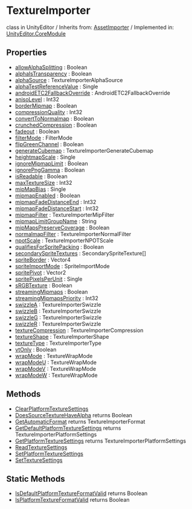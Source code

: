 # TextureImporter
class in UnityEditor
 / Inherits from: <a href="https://docs.unity3d.com/6000.1/Documentation/ScriptReference/AssetImporter.html">AssetImporter</a> / Implemented in: <a href="https://docs.unity3d.com/6000.1/Documentation/ScriptReference/UnityEditor.CoreModule.html">UnityEditor.CoreModule</a>

## Properties
- <a href="https://docs.unity3d.com/6000.1/Documentation/ScriptReference/TextureImporter-allowAlphaSplitting.html">allowAlphaSplitting</a> : Boolean
- <a href="https://docs.unity3d.com/6000.1/Documentation/ScriptReference/TextureImporter-alphaIsTransparency.html">alphaIsTransparency</a> : Boolean
- <a href="https://docs.unity3d.com/6000.1/Documentation/ScriptReference/TextureImporter-alphaSource.html">alphaSource</a> : TextureImporterAlphaSource
- <a href="https://docs.unity3d.com/6000.1/Documentation/ScriptReference/TextureImporter-alphaTestReferenceValue.html">alphaTestReferenceValue</a> : Single
- <a href="https://docs.unity3d.com/6000.1/Documentation/ScriptReference/TextureImporter-androidETC2FallbackOverride.html">androidETC2FallbackOverride</a> : AndroidETC2FallbackOverride
- <a href="https://docs.unity3d.com/6000.1/Documentation/ScriptReference/TextureImporter-anisoLevel.html">anisoLevel</a> : Int32
- <a href="https://docs.unity3d.com/6000.1/Documentation/ScriptReference/TextureImporter-borderMipmap.html">borderMipmap</a> : Boolean
- <a href="https://docs.unity3d.com/6000.1/Documentation/ScriptReference/TextureImporter-compressionQuality.html">compressionQuality</a> : Int32
- <a href="https://docs.unity3d.com/6000.1/Documentation/ScriptReference/TextureImporter-convertToNormalmap.html">convertToNormalmap</a> : Boolean
- <a href="https://docs.unity3d.com/6000.1/Documentation/ScriptReference/TextureImporter-crunchedCompression.html">crunchedCompression</a> : Boolean
- <a href="https://docs.unity3d.com/6000.1/Documentation/ScriptReference/TextureImporter-fadeout.html">fadeout</a> : Boolean
- <a href="https://docs.unity3d.com/6000.1/Documentation/ScriptReference/TextureImporter-filterMode.html">filterMode</a> : FilterMode
- <a href="https://docs.unity3d.com/6000.1/Documentation/ScriptReference/TextureImporter-flipGreenChannel.html">flipGreenChannel</a> : Boolean
- <a href="https://docs.unity3d.com/6000.1/Documentation/ScriptReference/TextureImporter-generateCubemap.html">generateCubemap</a> : TextureImporterGenerateCubemap
- <a href="https://docs.unity3d.com/6000.1/Documentation/ScriptReference/TextureImporter-heightmapScale.html">heightmapScale</a> : Single
- <a href="https://docs.unity3d.com/6000.1/Documentation/ScriptReference/TextureImporter-ignoreMipmapLimit.html">ignoreMipmapLimit</a> : Boolean
- <a href="https://docs.unity3d.com/6000.1/Documentation/ScriptReference/TextureImporter-ignorePngGamma.html">ignorePngGamma</a> : Boolean
- <a href="https://docs.unity3d.com/6000.1/Documentation/ScriptReference/TextureImporter-isReadable.html">isReadable</a> : Boolean
- <a href="https://docs.unity3d.com/6000.1/Documentation/ScriptReference/TextureImporter-maxTextureSize.html">maxTextureSize</a> : Int32
- <a href="https://docs.unity3d.com/6000.1/Documentation/ScriptReference/TextureImporter-mipMapBias.html">mipMapBias</a> : Single
- <a href="https://docs.unity3d.com/6000.1/Documentation/ScriptReference/TextureImporter-mipmapEnabled.html">mipmapEnabled</a> : Boolean
- <a href="https://docs.unity3d.com/6000.1/Documentation/ScriptReference/TextureImporter-mipmapFadeDistanceEnd.html">mipmapFadeDistanceEnd</a> : Int32
- <a href="https://docs.unity3d.com/6000.1/Documentation/ScriptReference/TextureImporter-mipmapFadeDistanceStart.html">mipmapFadeDistanceStart</a> : Int32
- <a href="https://docs.unity3d.com/6000.1/Documentation/ScriptReference/TextureImporter-mipmapFilter.html">mipmapFilter</a> : TextureImporterMipFilter
- <a href="https://docs.unity3d.com/6000.1/Documentation/ScriptReference/TextureImporter-mipmapLimitGroupName.html">mipmapLimitGroupName</a> : String
- <a href="https://docs.unity3d.com/6000.1/Documentation/ScriptReference/TextureImporter-mipMapsPreserveCoverage.html">mipMapsPreserveCoverage</a> : Boolean
- <a href="https://docs.unity3d.com/6000.1/Documentation/ScriptReference/TextureImporter-normalmapFilter.html">normalmapFilter</a> : TextureImporterNormalFilter
- <a href="https://docs.unity3d.com/6000.1/Documentation/ScriptReference/TextureImporter-npotScale.html">npotScale</a> : TextureImporterNPOTScale
- <a href="https://docs.unity3d.com/6000.1/Documentation/ScriptReference/TextureImporter-qualifiesForSpritePacking.html">qualifiesForSpritePacking</a> : Boolean
- <a href="https://docs.unity3d.com/6000.1/Documentation/ScriptReference/TextureImporter-secondarySpriteTextures.html">secondarySpriteTextures</a> : SecondarySpriteTexture[]
- <a href="https://docs.unity3d.com/6000.1/Documentation/ScriptReference/TextureImporter-spriteBorder.html">spriteBorder</a> : Vector4
- <a href="https://docs.unity3d.com/6000.1/Documentation/ScriptReference/TextureImporter-spriteImportMode.html">spriteImportMode</a> : SpriteImportMode
- <a href="https://docs.unity3d.com/6000.1/Documentation/ScriptReference/TextureImporter-spritePivot.html">spritePivot</a> : Vector2
- <a href="https://docs.unity3d.com/6000.1/Documentation/ScriptReference/TextureImporter-spritePixelsPerUnit.html">spritePixelsPerUnit</a> : Single
- <a href="https://docs.unity3d.com/6000.1/Documentation/ScriptReference/TextureImporter-sRGBTexture.html">sRGBTexture</a> : Boolean
- <a href="https://docs.unity3d.com/6000.1/Documentation/ScriptReference/TextureImporter-streamingMipmaps.html">streamingMipmaps</a> : Boolean
- <a href="https://docs.unity3d.com/6000.1/Documentation/ScriptReference/TextureImporter-streamingMipmapsPriority.html">streamingMipmapsPriority</a> : Int32
- <a href="https://docs.unity3d.com/6000.1/Documentation/ScriptReference/TextureImporter-swizzleA.html">swizzleA</a> : TextureImporterSwizzle
- <a href="https://docs.unity3d.com/6000.1/Documentation/ScriptReference/TextureImporter-swizzleB.html">swizzleB</a> : TextureImporterSwizzle
- <a href="https://docs.unity3d.com/6000.1/Documentation/ScriptReference/TextureImporter-swizzleG.html">swizzleG</a> : TextureImporterSwizzle
- <a href="https://docs.unity3d.com/6000.1/Documentation/ScriptReference/TextureImporter-swizzleR.html">swizzleR</a> : TextureImporterSwizzle
- <a href="https://docs.unity3d.com/6000.1/Documentation/ScriptReference/TextureImporter-textureCompression.html">textureCompression</a> : TextureImporterCompression
- <a href="https://docs.unity3d.com/6000.1/Documentation/ScriptReference/TextureImporter-textureShape.html">textureShape</a> : TextureImporterShape
- <a href="https://docs.unity3d.com/6000.1/Documentation/ScriptReference/TextureImporter-textureType.html">textureType</a> : TextureImporterType
- <a href="https://docs.unity3d.com/6000.1/Documentation/ScriptReference/TextureImporter-vtOnly.html">vtOnly</a> : Boolean
- <a href="https://docs.unity3d.com/6000.1/Documentation/ScriptReference/TextureImporter-wrapMode.html">wrapMode</a> : TextureWrapMode
- <a href="https://docs.unity3d.com/6000.1/Documentation/ScriptReference/TextureImporter-wrapModeU.html">wrapModeU</a> : TextureWrapMode
- <a href="https://docs.unity3d.com/6000.1/Documentation/ScriptReference/TextureImporter-wrapModeV.html">wrapModeV</a> : TextureWrapMode
- <a href="https://docs.unity3d.com/6000.1/Documentation/ScriptReference/TextureImporter-wrapModeW.html">wrapModeW</a> : TextureWrapMode

## Methods
- <a href="https://docs.unity3d.com/6000.1/Documentation/ScriptReference/TextureImporter.ClearPlatformTextureSettings.html">ClearPlatformTextureSettings</a>
- <a href="https://docs.unity3d.com/6000.1/Documentation/ScriptReference/TextureImporter.DoesSourceTextureHaveAlpha.html">DoesSourceTextureHaveAlpha</a> returns Boolean
- <a href="https://docs.unity3d.com/6000.1/Documentation/ScriptReference/TextureImporter.GetAutomaticFormat.html">GetAutomaticFormat</a> returns TextureImporterFormat
- <a href="https://docs.unity3d.com/6000.1/Documentation/ScriptReference/TextureImporter.GetDefaultPlatformTextureSettings.html">GetDefaultPlatformTextureSettings</a> returns TextureImporterPlatformSettings
- <a href="https://docs.unity3d.com/6000.1/Documentation/ScriptReference/TextureImporter.GetPlatformTextureSettings.html">GetPlatformTextureSettings</a> returns TextureImporterPlatformSettings
- <a href="https://docs.unity3d.com/6000.1/Documentation/ScriptReference/TextureImporter.ReadTextureSettings.html">ReadTextureSettings</a>
- <a href="https://docs.unity3d.com/6000.1/Documentation/ScriptReference/TextureImporter.SetPlatformTextureSettings.html">SetPlatformTextureSettings</a>
- <a href="https://docs.unity3d.com/6000.1/Documentation/ScriptReference/TextureImporter.SetTextureSettings.html">SetTextureSettings</a>

## Static Methods
- <a href="https://docs.unity3d.com/6000.1/Documentation/ScriptReference/TextureImporter.IsDefaultPlatformTextureFormatValid.html">IsDefaultPlatformTextureFormatValid</a> returns Boolean
- <a href="https://docs.unity3d.com/6000.1/Documentation/ScriptReference/TextureImporter.IsPlatformTextureFormatValid.html">IsPlatformTextureFormatValid</a> returns Boolean
